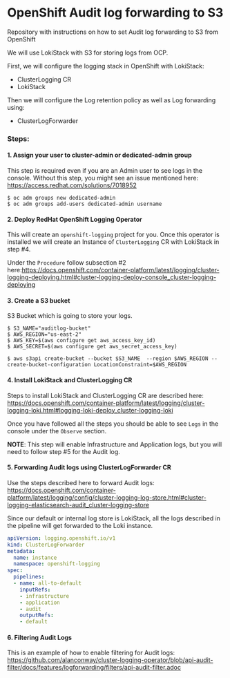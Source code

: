 # OpenShift Audit log forwarding to S3
Repository with instructions on how to set Audit log forwarding to S3 from OpenShift

We will use LokiStack with S3 for storing logs from OCP.

First, we will configure the logging stack in OpenShift with LokiStack:
- ClusterLogging CR
- LokiStack

Then we will configure the Log retention policy as well as Log forwarding using:
- ClusterLogForwarder

### Steps:

#### 1. Assign your user to cluster-admin or dedicated-admin group
This step is required even if you are an Admin user to see logs in the console. Without this step, you might see an issue mentioned here: https://access.redhat.com/solutions/7018952

```
$ oc adm groups new dedicated-admin
$ oc adm groups add-users dedicated-admin username
```
#### 2. Deploy RedHat OpenShift Logging Operator
This will create an `openshift-logging` project for you. Once this operator is installed we will create an Instance of `ClusterLogging` CR with LokiStack in step #4.

Under the `Procedure` follow subsection #2 here:https://docs.openshift.com/container-platform/latest/logging/cluster-logging-deploying.html#cluster-logging-deploy-console_cluster-logging-deploying
#### 3. Create a S3 bucket
S3 Bucket which is going to store your logs.
```
$ S3_NAME="auditlog-bucket"
$ AWS_REGION="us-east-2"
$ AWS_KEY=$(aws configure get aws_access_key_id)
$ AWS_SECRET=$(aws configure get aws_secret_access_key)

$ aws s3api create-bucket --bucket $S3_NAME  --region $AWS_REGION --create-bucket-configuration LocationConstraint=$AWS_REGION
```
#### 4. Install LokiStack and ClusterLogging CR
Steps to install LokiStack and ClusterLogging CR are described here: https://docs.openshift.com/container-platform/latest/logging/cluster-logging-loki.html#logging-loki-deploy_cluster-logging-loki

Once you have followed all the steps you should be able to see `Logs` in the console under the `Observe` section.

**NOTE**: This step will enable Infrastructure and Application logs, but you will need to follow step #5 for the Audit log.
#### 5. Forwarding Audit logs using ClusterLogForwarder CR
Use the steps described here to forward Audit logs: https://docs.openshift.com/container-platform/latest/logging/config/cluster-logging-log-store.html#cluster-logging-elasticsearch-audit_cluster-logging-store

Since our default or internal log store is LokiStack, all the logs described in the pipeline will get forwarded to the Loki instance.

```yaml
apiVersion: logging.openshift.io/v1
kind: ClusterLogForwarder
metadata:
  name: instance
  namespace: openshift-logging
spec:
  pipelines: 
  - name: all-to-default
    inputRefs:
    - infrastructure
    - application
    - audit
    outputRefs:
    - default
```

#### 6. Filtering Audit Logs
This is an example of how to enable filtering for Audit logs: https://github.com/alanconway/cluster-logging-operator/blob/api-audit-filter/docs/features/logforwarding/filters/api-audit-filter.adoc





